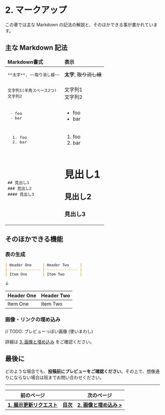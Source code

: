 # 2. マークアップ

この章では主な Markdown の記法の解説と、そのほかできる事が書かれています。

## 主な Markdown 記法

<table>
  <thead>
    <tr>
      <td>
        <b>Markdown書式</b>
      </td>
      <td>
        <b>表示</b>
      </td>
    </tr>
  </thead>
  <tbody>
  <tr>
    <td>
<pre>
**太字**, ~~取り消し線~~
</pre>
    </td>
    <td>
      <b>太字</b>, <s>取り消し線</s>
    </td>
  </tr>
  <tr>
    <td>
<pre>
文字列1(半角スペース2つ)
文字列2
</pre>
    </td>
    <td>
      文字列1<br />文字列2
    </td>
  </tr>
  <tr>
    <td>
<pre>
 - foo
 - bar
</pre>
    </td>
    <td>
      <ul>
        <li>foo</li>
        <li>bar</li>
      </ul>
    </td>
  </tr>
  <tr>
    <td>
<pre>
  1. foo
  2. bar
</pre>
    </td>
    <td>
      <ol>
        <li>foo</li>
        <li>bar</li>
      </ol>
    </td>
  </tr>
  <tr>
    <td>
<pre>
## 見出し1
### 見出し2
#### 見出し3
</pre>
    </td>
    <td>
      <h1>見出し1</h1>
      <h2>見出し2</h2>
      <h3>見出し3</h3>
    </td>
  </tr>
  </tbody>
</table>

## そのほかできる機能

### 表の生成

```markdown
| Header One     | Header Two     |
| :------------- | :------------- |
| Item One       | Item Two       |
```

↓

| Header One     | Header Two     |
| :------------- | :------------- |
| Item One       | Item Two       |

### 画像・リンクの埋め込み

// TODO: プレビューっぽい画像 (使いまわし)

詳細は [3. 画像と埋め込み](./3-image-url) をご確認ください。

## 最後に

どのような場合でも、**投稿前にプレビューをご確認ください**。その上で、想像通りにならない場合は班までお問い合わせください。

---

| 前のページ | | 次のページ |
| --- | --- | --- |
| **[1. 展示更新リクエスト](./1-post)** | **[目次](.)** | **[2. 画像と埋め込み >](./3-image-url)** |
